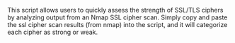 This script allows users to quickly assess the strength of SSL/TLS ciphers by analyzing output from an Nmap SSL cipher scan.
Simply copy and paste the ssl cipher scan results (from nmap) into the script, and it will categorize each cipher as strong or weak.
